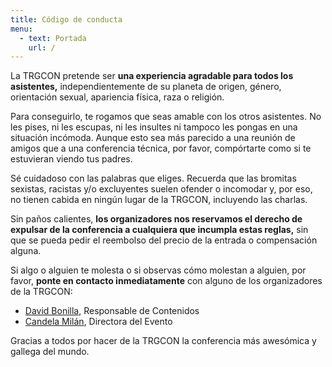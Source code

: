 ```yaml
---
title: Código de conducta
menu:
  - text: Portada
    url: /
---
```


La TRGCON pretende ser **una experiencia agradable para todos los asistentes,**
independientemente de su planeta de origen, género, orientación sexual,
apariencia física, raza o religión.

Para conseguirlo, te rogamos que seas amable con los otros asistentes. No les
pises, ni les escupas, ni les insultes ni tampoco les pongas en una situación
incómoda. Aunque esto sea más parecido a una reunión de amigos que a una
conferencia técnica, por favor, compórtarte como si te estuvieran viendo tus
padres.

Sé cuidadoso con las palabras que eliges. Recuerda que las bromitas sexistas,
racistas y/o excluyentes suelen ofender o incomodar y, por eso, no tienen cabida
en ningún lugar de la TRGCON, incluyendo las charlas.

Sin paños calientes, **los organizadores nos reservamos el derecho de expulsar
de la conferencia a cualquiera que incumpla estas reglas,** sin que se pueda
pedir el reembolso del precio de la entrada o compensación alguna.

Si algo o alguien te molesta o si observas cómo molestan a alguien, por favor,
**ponte en contacto inmediatamente** con alguno de los organizadores de la
TRGCON:

- [David Bonilla](mailto:david@bonillaware.com), Responsable de Contenidos
- [Candela Milán](mailto:candela@bonillaware.com), Directora del Evento

Gracias a todos por hacer de la TRGCON la conferencia más awesómica y gallega
del mundo.

